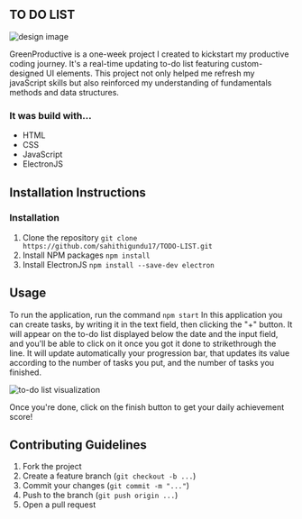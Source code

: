 ## TO DO LIST

![design image](https://github.com/user-attachments/assets/ff506f03-9aeb-4eec-a86e-374c3f80aa0a)

GreenProductive is a one-week project I created to kickstart my productive coding journey. It's a real-time updating to-do list
featuring custom-designed UI elements. This project not only helped me refresh my javaScript skills but also reinforced my
understanding of fundamentals methods and data structures.
### It was build with...
* HTML
* CSS
* JavaScript
* ElectronJS

## Installation Instructions

### Installation
1. Clone the repository
```git clone https://github.com/sahithigundu17/TODO-LIST.git```
2. Install NPM packages
```npm install```
3. Install ElectronJS
```npm install --save-dev electron```

## Usage

To run the application, run the command ```npm start```
In this application you can create tasks, by writing it in the text field, then clicking the "+" button. It will appear on the
to-do list displayed below the date and the input field, and you'll be able to click on it once you got it done to strikethrough
the line. It will update automatically your progression bar, that updates its value according to the number of tasks you put, and
the number of tasks you finished.

![to-do list visualization](https://github.com/user-attachments/assets/90c264ea-229a-418a-8603-c8b7d30647a6)

Once you're done, click on the finish button to get your daily achievement score!

## Contributing Guidelines

1. Fork the project
2. Create a feature branch (```git checkout -b ...```)
3. Commit your changes (```git commit -m "..."```)
4. Push to the branch (```git push origin ...```)
5. Open a pull request
